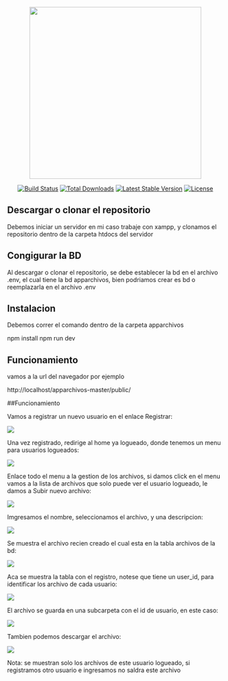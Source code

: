 <p align="center"><a href="https://laravel.com" target="_blank"><img src="https://raw.githubusercontent.com/laravel/art/master/logo-lockup/5%20SVG/2%20CMYK/1%20Full%20Color/laravel-logolockup-cmyk-red.svg" width="400"></a></p>

<p align="center">
<a href="https://travis-ci.org/laravel/framework"><img src="https://travis-ci.org/laravel/framework.svg" alt="Build Status"></a>
<a href="https://packagist.org/packages/laravel/framework"><img src="https://poser.pugx.org/laravel/framework/d/total.svg" alt="Total Downloads"></a>
<a href="https://packagist.org/packages/laravel/framework"><img src="https://poser.pugx.org/laravel/framework/v/stable.svg" alt="Latest Stable Version"></a>
<a href="https://packagist.org/packages/laravel/framework"><img src="https://poser.pugx.org/laravel/framework/license.svg" alt="License"></a>
</p>

## Descargar o clonar el repositorio

Debemos iniciar un servidor en mi caso trabaje con xampp, y clonamos el repositorio dentro de la carpeta htdocs del servidor

## Congigurar la BD

Al descargar o clonar el repositorio, se debe establecer la bd en el archivo .env, el cual tiene la bd apparchivos, bien podriamos crear es bd o reemplazarla en el archivo .env

## Instalacion

Debemos correr el comando dentro de la carpeta apparchivos

npm install
npm run dev

## Funcionamiento

vamos a la url del navegador por ejemplo

http://localhost/apparchivos-master/public/

##Funcionamiento

Vamos a registrar un nuevo usuario en el enlace Registrar:

<img src="https://galindoteam.com/frdigital/wp-content/uploads/2021/12/app_01.jpg">

Una vez registrado, redirige al home ya logueado, donde tenemos un menu para usuarios logueados:

<img src="https://galindoteam.com/frdigital/wp-content/uploads/2021/12/app_02.jpg">

Enlace todo el menu a la gestion de los archivos, si damos click en el menu vamos a la lista de archivos que solo puede ver el usuario logueado, le damos a Subir nuevo archivo:

<img src="https://galindoteam.com/frdigital/wp-content/uploads/2021/12/app_03.jpg">

Imgresamos el nombre, seleccionamos el archivo, y una descripcion:

<img src="https://galindoteam.com/frdigital/wp-content/uploads/2021/12/app_04.jpg">

Se muestra el archivo recien creado el cual esta en la tabla archivos de la bd:

<img src="https://galindoteam.com/frdigital/wp-content/uploads/2021/12/app_05.jpg">

Aca se muestra la tabla con el registro, notese que tiene un user_id, para identificar los archivo de cada usuario:

<img src="https://galindoteam.com/frdigital/wp-content/uploads/2021/12/app_06.jpg">

El archivo se guarda en una subcarpeta con el id de usuario, en este caso:

<img src="https://galindoteam.com/frdigital/wp-content/uploads/2021/12/app_07.jpg">

Tambien podemos descargar el archivo:

<img src="https://galindoteam.com/frdigital/wp-content/uploads/2021/12/app_08.jpg">

Nota: se muestran solo los archivos de este usuario logueado, si registramos otro usuario e ingresamos no saldra este archivo
